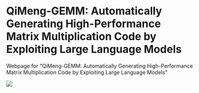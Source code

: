 # QiMeng-GEMM: Automatically Generating High-Performance Matrix Multiplication Code by Exploiting Large Language Models
Webpage for "QiMeng-GEMM: Automatically Generating High-Performance Matrix Multiplication Code by Exploiting Large Language Models"

![](images/overview.png)
